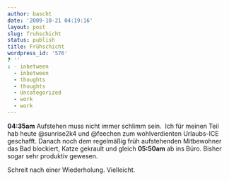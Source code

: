 ```yaml
---
author: bascht
date: '2009-10-21 04:19:16'
layout: post
slug: fruhschicht
status: publish
title: Frühschicht
wordpress_id: '576'
? ''
: - inbetween
  - inbetween
  - thoughts
  - thoughts
  - Uncategorized
  - work
  - work
---
```


**04:35am** Aufstehen muss nicht immer schlimm sein. 
Ich für meinen Teil hab heute @sunrise2k4 und @feechen zum
wohlverdienten
Urlaubs-ICE geschafft. Danach noch dem regelmäßig früh aufstehenden
Mitbewohner 
das Bad blockiert, Katze gekrault und gleich **05:50am** ab ins
Büro. Bisher sogar sehr produktiv gewesen.


Schreit nach einer Wiederholung. Vielleicht.



